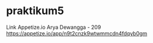 # praktikum5
Link Appetize.io
Arya Dewangga - 209
https://appetize.io/app/n9t2cnzk9wtwmmcdn4fdqyb0gm
